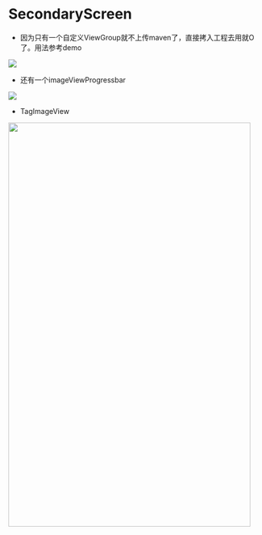 # SecondaryScreen

- 因为只有一个自定义ViewGroup就不上传maven了，直接拷入工程去用就O了。用法参考demo

<image src="show.gif"/>

- 还有一个imageViewProgressbar

<image src="show3.gif"/>

- TagImageView

<image src="show2.jpg" width='480' height='800'/>

